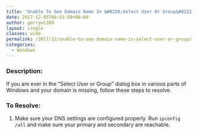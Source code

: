 ```yaml
---
title: 'Unable To See Domain Name In &#8220;Select User Or Group&#8221;'
date: 2017-12-05T06:51:59+00:00
author: gerryw1389
layout: single
classes: wide
permalink: /2017/12/unable-to-see-domain-name-in-select-user-or-group/
categories:
  - Windows
---
```

<!--more-->

### Description:

If you are ever in the &#8220;Select User or Group&#8221; dialog box in various parts of Windows and your domain is missing, follow these steps to resolve.

### To Resolve:

1. Make sure your DNS settings are configured properly. Run `ipconfig /all` and make sure your primary and secondary are reachable.